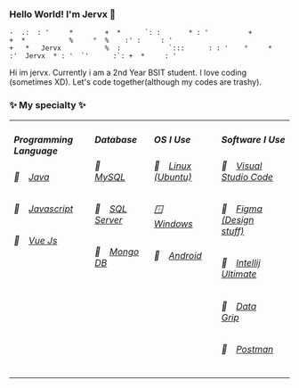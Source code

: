 ### Hello World! I'm Jervx 🦊

    -  .:  : '     *        +  *      `: :       * : '          +           +  *           %     °  %    :' :     : ' 
    +   *   Jervx           %  :            `:::      : : '    °     *     :'  Jervx  * : '  `'      :`: +  *     : ' 

Hi im jervx. Currently i am a 2nd Year BSIT student. I love coding (sometimes XD). Let's code together(although my codes are trashy).


### ✨ My specialty ✨ 
<table>
  <tr>
    <td valign="top">
      <h5>Programming Language</h5>
      <h6>🍩&emsp;<a href="#">Java</a>&emsp;</h6>
      <h6>🍰&emsp;<a href="#">Javascript<a>&emsp;</h6>
      <h6>🍪&emsp;<a href="#">Vue Js</a>&emsp;</h6>
      </td>
      <td valign="top">
      <h5>Database</h5>
      <h6>🍞&emsp;<a href="#">MySQL</a>&emsp;</h6>
      <h6>🍕&emsp;<a href="#">SQL Server<a>&emsp;</h6>
      <h6>🍌&emsp;<a href="#">Mongo DB</a>&emsp;</h6>
      </td>
      <td valign="top">
      <h5>OS I Use</h5>
      <h6>🐧&emsp;<a href="#">Linux (Ubuntu)</a>&emsp;</h6>
      <h6>🪟&emsp;<a href="#">Windows<a>&emsp;</h6>
      <h6>📱&emsp;<a href="#">Android</a>&emsp;</h6>
      </td>
      <td valign="top">
      <h5>Software I Use</h5>
      <h6>🥞&emsp;<a href="#">Visual Studio Code</a>&emsp;</h6>
      <h6>🥩&emsp;<a href="#">Figma (Design stuff)</a>&emsp;</h6>
      <h6>🥧&emsp;<a href="#">Intellij Ultimate<a>&emsp;</h6>
      <h6>🥑&emsp;<a href="#">Data Grip<a>&emsp;</h6>
      <h6>🧀&emsp;<a href="#">Postman<a>&emsp;</h6>
      </td>
  </tr>
</table>
